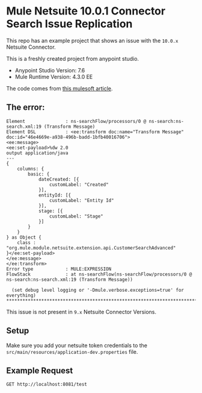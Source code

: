 # Mule Netsuite 10.0.1 Connector Search Issue Replication

This repo has an example project that shows an issue with the `10.0.x` Netsuite Connector.

This is a freshly created project from anypoint studio.

- Anypoint Studio Version: 7.6
- Mule Runtime Version: 4.3.0 EE

The code comes from [this mulesoft article](https://docs.mulesoft.com/netsuite-connector/10.0/netsuite-examples#customer-advanced-search).

## The error:

```text
Element               : ns-searchFlow/processors/0 @ ns-search:ns-search.xml:19 (Transform Message)
Element DSL           : <ee:transform doc:name="Transform Message" doc:id="46e4669e-a938-496b-badd-1bfb40016706">
<ee:message>
<ee:set-payload>%dw 2.0
output application/java
---
{
	columns: {
		basic: {
			dateCreated: [{
				customLabel: "Created"
			}],
			entityId: [{
				customLabel: "Entity Id"
			}],
			stage: [{
				customLabel: "Stage"
			}]
		}
	}
} as Object {
	class : "org.mule.module.netsuite.extension.api.CustomerSearchAdvanced"
}</ee:set-payload>
</ee:message>
</ee:transform>
Error type            : MULE:EXPRESSION
FlowStack             : at ns-searchFlow(ns-searchFlow/processors/0 @ ns-search:ns-search.xml:19 (Transform Message))

  (set debug level logging or '-Dmule.verbose.exceptions=true' for everything)
********************************************************************************
```

This issue is not present in `9.x` Netsuite Connector Versions.

## Setup

Make sure you add your netsuite token credentials to the `src/main/resources/application-dev.properties` file.

## Example Request

```
GET http://localhost:8081/test
```